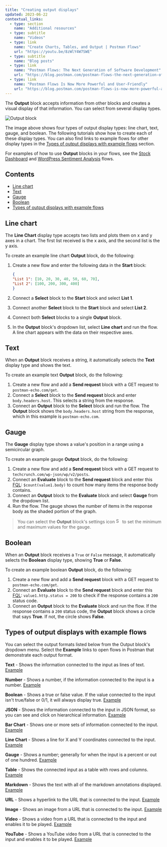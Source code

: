 ```yaml
---
title: "Creating output displays"
updated: 2023-06-22
contextual_links:
  - type: section
    name: "Additional resources"
  - type: subtitle
    name: "Videos"
  - type: link
    name: "Create Charts, Tables, and Output | Postman Flows"
    url: "https://youtu.be/8zWlY4W7SWE"
  - type: subtitle
    name: "Blog posts"
  - type: link
    name: "Postman Flows: The Next Generation of Software Development"
    url: "https://blog.postman.com/postman-flows-the-next-generation-of-software-development/"
  - type: link
    name: "Postman Flows Is Now More Powerful and User-Friendly"
    url: "https://blog.postman.com/postman-flows-is-now-more-powerful-and-user-friendly/"
---
```


The **Output** block accepts information from other blocks and creates a visual display of that information. You can select from several display types.

<img alt="Output block" src="https://assets.postman.com/postman-labs-docs/creating-charts-tables-and-output/stock-charts.gif"/>

The image above shows four types of output display types: line chart, text, gauge, and boolean. The following tutorials show how to create each of these display types. You can also find links to example flows for other display types in the [Types of output displays with example flows](#types-of-output-displays-with-example-flows) section.

For examples of how to use **Output** blocks in your flows, see the [Stock Dashboard](https://www.postman.com/postman/workspace/utility-flows/flow/64123b57c224290033fcb089) and [WordPress Sentiment Analysis](https://www.postman.com/postman/workspace/utility-flows/flow/6413acdb8c4c54003a4ad611) flows.

## Contents

* [Line chart](#line-chart)
* [Text](#text)
* [Gauge](#gauge)
* [Boolean](#boolean)
* [Types of output displays with example flows](#types-of-output-displays-with-example-flows)

## Line chart

The **Line Chart** display type accepts two lists and plots them on x and y axes in a chart. The first list received is the x axis, and the second list is the y axis.

To create an example line chart **Output** block, do the following:

1. Create a new flow and enter the following data in the **Start** block:

    ```json
    {
    "List 1": [10, 20, 30, 40, 50, 60, 70],
    "List 2": [100, 200, 300, 400]
    }
    ```

1. Connect a **Select** block to the **Start** block and select **List 1**.
1. Connect another **Select** block to the **Start** block and select **List 2**.
1. Connect both **Select** blocks to a single **Output** block.
1. In the **Output** block's dropdown list, select **Line chart** and run the flow. A line chart appears with the data on their respective axes.

## Text

When an **Output** block receives a string, it automatically selects the **Text** display type and shows the text.

To create an example text **Output** block, do the following:

1. Create a new flow and add a **Send request** block with a GET request to `postman-echo.com/get`.
1. Connect a **Select** block to the **Send request** block and enter `body.headers.host`. This selects a string from the response.
1. Connect an **Output** block to the **Select** block and run the flow. The **Output** block shows the `body.headers.host` string from the response, which in this example is `postman-echo.com`.

## Gauge

The **Gauge** display type shows a value's position in a range using a semicircular graph.

To create an example gauge **Output** block, do the following:

1. Create a new flow and add a **Send request** block with a GET request to `techcrunch.com/wp-json/wp/v2/posts`.
1. Connect an **Evaluate** block to the **Send request** block and enter this [FQL](/docs/postman-flows/flows-query-language/introduction-to-fql/): `$count(value1.body)` to count how many items the response body contains.
1. Connect an **Output**  block to the **Evaluate** block and select **Gauge** from the dropdown list.
1. Run the flow. The gauge shows the number of items in the response body as the shaded portion of the graph.

  > You can select the **Output** block's settings icon <img alt="Settings icon" src="https://assets.postman.com/postman-docs/icon-settings-v9.jpg#icon" width="16px"> to set the minimum and maximum values for the gauge.

## Boolean

When an **Output** block receives a `True` or `False` message, it automatically selects the **Boolean** display type, showing **True** or **False**.

To create an example boolean **Output** block, do the following:

1. Create a new flow and add a **Send request** block with a GET request to `postman-echo.com/get`.
1. Connect an **Evaluate** block to the **Send request** block and enter this [FQL](/docs/postman-flows/flows-query-language/introduction-to-fql/): `value1.http.status = 200` to check if the response contains a `200` status code.
1. Connect an **Output**  block to the **Evaluate** block and run the flow. If the response contains a `200` status code, the **Output** block shows a circle that says **True**. If not, the circle shows **False**.

## Types of output displays with example flows

You can select the output formats listed below from the Output block's dropdown menu. Select the **Example** links to open flows in Postman that demonstrate each output format.

**Text** - Shows the information connected to the input as lines of text. [Example](https://www.postman.com/postman/workspace/flows-snippets/flow/6414e20b95e5e70033f028c9)

**Number** - Shows a number, if the information connected to the input is a number. [Example](https://www.postman.com/postman/workspace/flows-snippets/flow/6414e8eb95e5e70033f028d4)

**Boolean** - Shows a true or false value. If the value connected to the input isn't true/false or 0/1, it will always display true. [Example](https://www.postman.com/postman/workspace/flows-snippets/flow/6414ebb88c4c54003a4ad797)

**JSON** - Shows the information connected to the input in JSON format, so you can see and click on hierarchical information. [Example](https://www.postman.com/postman/workspace/flows-snippets/flow/6414ec507221e9003a7a5384)

**Bar Chart** - Shows one or more sets of information connected to the input. [Example](https://www.postman.com/postman/workspace/flows-snippets/flow/6411f07120794b0039e76839)

**Line Chart** - Shows a line for X and Y coordinates connected to the input. [Example](https://www.postman.com/postman/workspace/flows-snippets/flow/641242fd8c4c54003a4ad507)

**Gauge** - Shows a number; generally for when the input is a percent or out of one hundred. [Example](https://www.postman.com/postman/workspace/flows-snippets/flow/64124134c224290033fcb08b)

**Table** - Shows the connected input as a table with rows and columns. [Example](https://www.postman.com/postman/workspace/flows-snippets/flow/64124607c224290033fcb092)

**Markdown** - Shows the text with all of the markdown annotations displayed. [Example](https://www.postman.com/postman/workspace/flows-snippets/flow/641249577221e9003a7a5107)

**URL** - Shows a hyperlink to the URL that is connected to the input. [Example](https://www.postman.com/postman/workspace/flows-snippets/flow/64124dc8c224290033fcb098)

**Image** - Shows an image from a URL that is connected to the input. [Example](https://www.postman.com/postman/workspace/flows-snippets/flow/64124e997221e9003a7a510c)

**Video** - Shows a video from a URL that is connected to the input and enables it to be played. [Example](https://www.postman.com/postman/workspace/flows-snippets/flow/64124f65c224290033fcb09b)

**YouTube** - Shows a YouTube video from a URL that is connected to the input and enables it to be played. [Example](https://www.postman.com/postman/workspace/flows-snippets/flow/6414ef7bc224290033fcb310)
